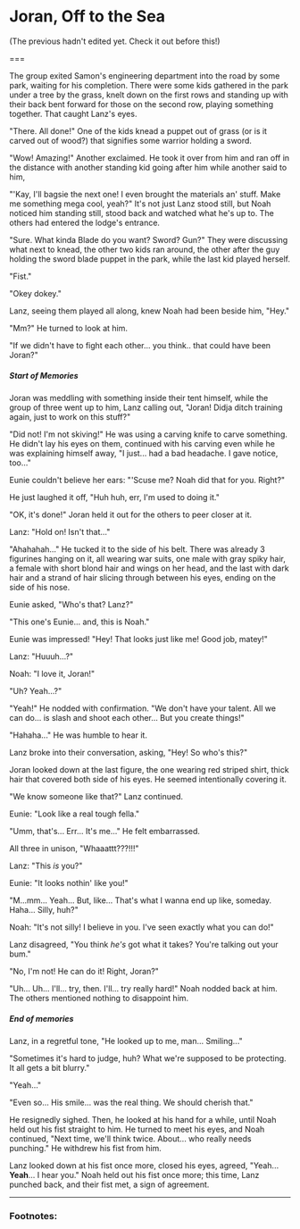 # Joran, Off to the Sea

(The previous hadn't edited yet. Check it out before this!)

===

The group exited Samon's engineering department into the road by some park, waiting for his completion. There were some kids gathered in the park under a tree by the grass, knelt down on the first rows and standing up with their back bent forward for those on the second row, playing something together. That caught Lanz's eyes. 

"There. All done!" One of the kids knead a puppet out of grass (or is it carved out of wood?) that signifies some warrior holding a sword. 

"Wow! Amazing!" Another exclaimed. He took it over from him and ran off in the distance with another standing kid going after him while another said to him, 

"'Kay, I'll bagsie the next one! I even brought the materials an' stuff. Make me something mega cool, yeah?" It's not just Lanz stood still, but Noah noticed him standing still, stood back and watched what he's up to. The others had entered the lodge's entrance. 

"Sure. What kinda Blade do you want? Sword? Gun?" They were discussing what next to knead, the other two kids ran around, the other after the guy holding the sword blade puppet in the park, while the last kid played herself. 

"Fist."

"Okey dokey."

Lanz, seeing them played all along, knew Noah had been beside him, "Hey."

"Mm?" He turned to look at him. 

"If we didn't have to fight each other... you think.. that could have been Joran?"

##### Start of Memories

Joran was meddling with something inside their tent himself, while the group of three went up to him, Lanz calling out, "Joran! Didja ditch training again, just to work on this stuff?"

"Did not! I'm not skiving!" He was using a carving knife to carve something. He didn't lay his eyes on them, continued with his carving even while he was explaining himself away, "I just... had a bad headache. I gave notice, too..."

Eunie couldn't believe her ears: "'Scuse me? Noah did that for you. Right?"

He just laughed it off, "Huh huh, err, I'm used to doing it."

"OK, it's done!" Joran held it out for the others to peer closer at it. 

Lanz: "Hold on! Isn't that..."

"Ahahahah..." He tucked it to the side of his belt. There was already 3 figurines hanging on it, all wearing war suits, one male with gray spiky hair, a female with short blond hair and wings on her head, and the last with dark hair and a strand of hair slicing through between his eyes, ending on the side of his nose. 

Eunie asked, "Who's that? Lanz?"

"This one's Eunie... and, this is Noah."

Eunie was impressed! "Hey! That looks just like me! Good job, matey!"

Lanz: "Huuuh...?"

Noah: "I love it, Joran!"

"Uh? Yeah...?" 

"Yeah!" He nodded with confirmation. "We don't have your talent. All we can do... is slash and shoot each other... But you create things!"

"Hahaha..." He was humble to hear it. 

Lanz broke into their conversation, asking, "Hey! So who's this?"

Joran looked down at the last figure, the one wearing red striped shirt, thick hair that covered both side of his eyes. He seemed intentionally covering it. 

"We know someone like that?" Lanz continued. 

Eunie: "Look like a real tough fella."

"Umm, that's... Err... It's me..." He felt embarrassed. 

All three in unison, "Whaaattt???!!!"

Lanz: "This _is_ you?"

Eunie: "It looks nothin' like you!"

"M...mm... Yeah... But, like... That's what I wanna end up like, someday. Haha... Silly, huh?"

Noah: "It's not silly! I believe in you. I've seen exactly what you can do!"

Lanz disagreed, "You think _he's_ got what it takes? You're talking out your bum."

"No, I'm not! He can do it! Right, Joran?"

"Uh... Uh... I'll... try, then. I'll... try really hard!" Noah nodded back at him. The others mentioned nothing to disappoint him. 

##### End of memories

Lanz, in a regretful tone, "He looked up to me, man... Smiling..."

"Sometimes it's hard to judge, huh? What we're supposed to be protecting. It all gets a bit blurry."

"Yeah..."

"Even so... His smile... was the real thing. We should cherish that."

He resignedly sighed. Then, he looked at his hand for a while, until Noah held out his fist straight to him. He turned to meet his eyes, and Noah continued, "Next time, we'll think twice. About... who really needs punching." He withdrew his fist from him. 

Lanz looked down at his fist once more, closed his eyes, agreed, "Yeah... **Yeah**... I hear you." Noah held out his fist once more; this time, Lanz punched back, and their fist met, a sign of agreement. 

---



### Footnotes: